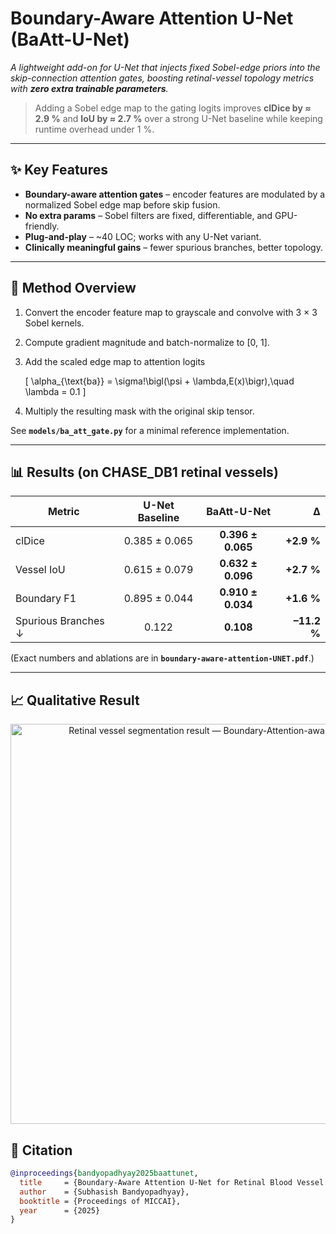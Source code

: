 # Boundary-Aware Attention U-Net (BaAtt-U-Net)

*A lightweight add-on for U-Net that injects fixed Sobel-edge priors into the
skip-connection attention gates, boosting retinal-vessel topology metrics with
**zero extra trainable parameters**.*

> Adding a Sobel edge map to the gating logits improves **clDice by ≈ 2.9 %**
> and **IoU by ≈ 2.7 %** over a strong U-Net baseline while keeping runtime
> overhead under 1 %.

---

## ✨ Key Features

* **Boundary-aware attention gates** – encoder features are modulated by a
  normalized Sobel edge map before skip fusion.  
* **No extra params** – Sobel filters are fixed, differentiable, and GPU-friendly.  
* **Plug-and-play** – ~40 LOC; works with any U-Net variant.  
* **Clinically meaningful gains** – fewer spurious branches, better topology.

---

## 🔬 Method Overview

1. Convert the encoder feature map to grayscale and convolve with 3 × 3 Sobel
   kernels.  
2. Compute gradient magnitude and batch-normalize to \[0, 1].  
3. Add the scaled edge map to attention logits  

   \[
   \alpha_{\text{ba}} = \sigma\!\bigl(\psi + \lambda\,E(x)\bigr),\quad
   \lambda = 0.1
   \]

4. Multiply the resulting mask with the original skip tensor.

See **`models/ba_att_gate.py`** for a minimal reference implementation.

---

## 📊 Results (on CHASE_DB1 retinal vessels)

| Metric              | U-Net Baseline | **BaAtt-U-Net** | Δ |
|---------------------|:--------------:|:---------------:|--:|
| clDice              | 0.385 ± 0.065  | **0.396 ± 0.065** | **+2.9 %** |
| Vessel IoU          | 0.615 ± 0.079  | **0.632 ± 0.096** | **+2.7 %** |
| Boundary F1         | 0.895 ± 0.044  | **0.910 ± 0.034** | **+1.6 %** |
| Spurious Branches ↓ | 0.122          | **0.108**        | **–11.2 %** |

(Exact numbers and ablations are in **`boundary-aware-attention-UNET.pdf`**.)

---
## 📈 Qualitative Result

<p align="center">
  <img src="segmentation.png" alt="Retinal vessel segmentation result — Boundary-Attention-aware-U-Net" width="640"/>
</p>


## 📄 Citation

```bibtex
@inproceedings{bandyopadhyay2025baattunet,
  title     = {Boundary-Aware Attention U-Net for Retinal Blood Vessel Segmentation},
  author    = {Subhasish Bandyopadhyay},
  booktitle = {Proceedings of MICCAI},
  year      = {2025}
}

